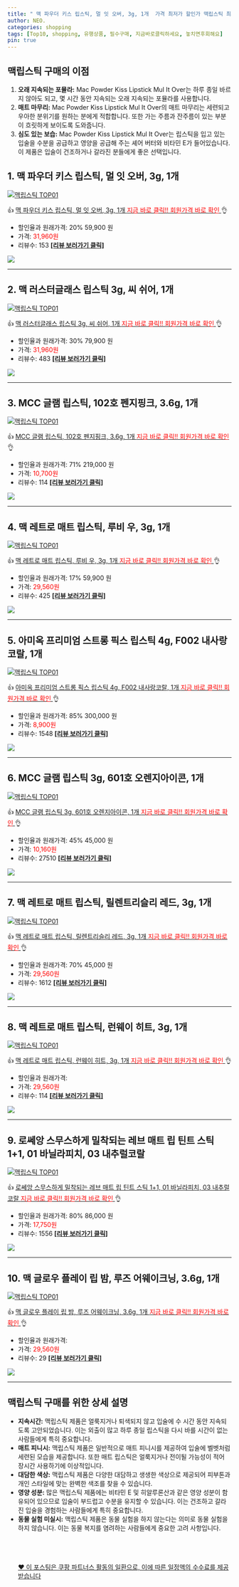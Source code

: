 ```yaml
---
title: " 맥 파우더 키스 립스틱, 멀 잇 오버, 3g, 1개  가격 최저가 할인가 맥립스틱 최저가 추천 제품 비교"
author: NEO.
categories: shopping
tags: [Top10, shopping, 유행상품, 필수구매, 지금바로클릭하세요, 놓치면후회해요]
pin: true
---
```

## 맥립스틱 구매의 이점
1. **오래 지속되는 포뮬라:** Mac Powder Kiss Lipstick Mul It Over는 하루 종일 바르지 않아도 되고, 몇 시간 동안 지속되는 오래 지속되는 포뮬라를 사용합니다.
2. **매트 마무리:** Mac Powder Kiss Lipstick Mul It Over의 매트 마무리는 세련되고 우아한 분위기를 원하는 분에게 적합합니다. 또한 가는 주름과 잔주름이 있는 부분이 흐릿하게 보이도록 도와줍니다.
3. **심도 있는 보습:** Mac Powder Kiss Lipstick Mul It Over는 립스틱을 입고 있는 입술을 수분을 공급하고 영양을 공급해 주는 셰어 버터와 비타민 E가 들어있습니다. 이 제품은 입술이 건조하거나 갈라진 분들에게 좋은 선택입니다.

   

## 1.  맥 파우더 키스 립스틱, 멀 잇 오버, 3g, 1개 

[![맥립스틱 TOP01](https://thumbnail9.coupangcdn.com/thumbnails/remote/490x490ex/image/retail/images/3938747045952034-d7d0842e-163c-4ca8-9513-2a90dd4acd27.jpg)](https://link.coupang.com/re/AFFSDP?lptag=AF3617701&subid=GithubCoopas&pageKey=7322824636&traceid=V0-153&itemId=8021226340&vendorItemId=75309941329)


👍 [ 맥 파우더 키스 립스틱, 멀 잇 오버, 3g, 1개  <font color=red> 지금 바로 클릭!! 회원가격 바로 확인 </font> ](https://link.coupang.com/re/AFFSDP?lptag=AF3617701&subid=GithubCoopas&pageKey=7322824636&traceid=V0-153&itemId=8021226340&vendorItemId=75309941329) 👌 


- 할인율과 원래가격: 20%  59,900   원
- 가격: <span style='color:red'>31,960원</span>
- 리뷰수: 153  [**[리뷰 보러가기 클릭]**](https://link.coupang.com/re/AFFSDP?lptag=AF3617701&subid=GithubCoopas&pageKey=7322824636&traceid=V0-153&itemId=8021226340&vendorItemId=75309941329)

[![](/discount_price.png)](https://link.coupang.com/re/AFFSDP?lptag=AF3617701&subid=GithubCoopas&pageKey=7322824636&traceid=V0-153&itemId=8021226340&vendorItemId=75309941329)

---


   

## 2.  맥 러스터글래스 립스틱 3g, 씨 쉬어, 1개 

[![맥립스틱 TOP01](https://thumbnail10.coupangcdn.com/thumbnails/remote/490x490ex/image/retail/images/439614945106304-ca2c06e9-0c69-47ed-9869-cf5b433396dd.jpg)](https://link.coupang.com/re/AFFSDP?lptag=AF3617701&subid=GithubCoopas&pageKey=6063727251&traceid=V0-153&itemId=11162340292&vendorItemId=78440494457)


👍 [ 맥 러스터글래스 립스틱 3g, 씨 쉬어, 1개  <font color=red> 지금 바로 클릭!! 회원가격 바로 확인 </font> ](https://link.coupang.com/re/AFFSDP?lptag=AF3617701&subid=GithubCoopas&pageKey=6063727251&traceid=V0-153&itemId=11162340292&vendorItemId=78440494457) 👌 


- 할인율과 원래가격: 30%  79,900   원
- 가격: <span style='color:red'>31,960원</span>
- 리뷰수: 483  [**[리뷰 보러가기 클릭]**](https://link.coupang.com/re/AFFSDP?lptag=AF3617701&subid=GithubCoopas&pageKey=6063727251&traceid=V0-153&itemId=11162340292&vendorItemId=78440494457)

[![](/discount_price.png)](https://link.coupang.com/re/AFFSDP?lptag=AF3617701&subid=GithubCoopas&pageKey=6063727251&traceid=V0-153&itemId=11162340292&vendorItemId=78440494457)

---


   

## 3.  MCC 글램 립스틱, 102호 펜지핑크, 3.6g, 1개 

[![맥립스틱 TOP01](https://thumbnail8.coupangcdn.com/thumbnails/remote/490x490ex/image/vendor_inventory/72bd/4a12659b7c69fb4981c7e1728c6786c2c7b57e909284cab9e1b4c0c612f9.jpg)](https://link.coupang.com/re/AFFSDP?lptag=AF3617701&subid=GithubCoopas&pageKey=6822207152&traceid=V0-153&itemId=16173592322&vendorItemId=83369078600)


👍 [ MCC 글램 립스틱, 102호 펜지핑크, 3.6g, 1개  <font color=red> 지금 바로 클릭!! 회원가격 바로 확인 </font> ](https://link.coupang.com/re/AFFSDP?lptag=AF3617701&subid=GithubCoopas&pageKey=6822207152&traceid=V0-153&itemId=16173592322&vendorItemId=83369078600) 👌 


- 할인율과 원래가격: 71%  219,000   원
- 가격: <span style='color:red'>10,700원</span>
- 리뷰수: 114  [**[리뷰 보러가기 클릭]**](https://link.coupang.com/re/AFFSDP?lptag=AF3617701&subid=GithubCoopas&pageKey=6822207152&traceid=V0-153&itemId=16173592322&vendorItemId=83369078600)

[![](/discount_price.png)](https://link.coupang.com/re/AFFSDP?lptag=AF3617701&subid=GithubCoopas&pageKey=6822207152&traceid=V0-153&itemId=16173592322&vendorItemId=83369078600)

---


   

## 4.  맥 레트로 매트 립스틱, 루비 우, 3g, 1개 

[![맥립스틱 TOP01](https://thumbnail7.coupangcdn.com/thumbnails/remote/490x490ex/image/retail/images/439170685119824-35b7d581-e580-4073-8b9b-220075a61d66.crdownload)](https://link.coupang.com/re/AFFSDP?lptag=AF3617701&subid=GithubCoopas&pageKey=5376120420&traceid=V0-153&itemId=8021226166&vendorItemId=75309941179)


👍 [ 맥 레트로 매트 립스틱, 루비 우, 3g, 1개  <font color=red> 지금 바로 클릭!! 회원가격 바로 확인 </font> ](https://link.coupang.com/re/AFFSDP?lptag=AF3617701&subid=GithubCoopas&pageKey=5376120420&traceid=V0-153&itemId=8021226166&vendorItemId=75309941179) 👌 


- 할인율과 원래가격: 17%  59,900   원
- 가격: <span style='color:red'>29,560원</span>
- 리뷰수: 425  [**[리뷰 보러가기 클릭]**](https://link.coupang.com/re/AFFSDP?lptag=AF3617701&subid=GithubCoopas&pageKey=5376120420&traceid=V0-153&itemId=8021226166&vendorItemId=75309941179)

[![](/discount_price.png)](https://link.coupang.com/re/AFFSDP?lptag=AF3617701&subid=GithubCoopas&pageKey=5376120420&traceid=V0-153&itemId=8021226166&vendorItemId=75309941179)

---


   

## 5.  아미옥 프리미엄 스트롱 픽스 립스틱 4g, F002 내사랑코랄, 1개 

[![맥립스틱 TOP01](https://thumbnail9.coupangcdn.com/thumbnails/remote/490x490ex/image/vendor_inventory/6887/22d64575a3a23eb3739100281da96d8555fa821c7da601ba5aaf93388e89.jpg)](https://link.coupang.com/re/AFFSDP?lptag=AF3617701&subid=GithubCoopas&pageKey=7716563778&traceid=V0-153&itemId=18934363588&vendorItemId=86576782831)


👍 [ 아미옥 프리미엄 스트롱 픽스 립스틱 4g, F002 내사랑코랄, 1개  <font color=red> 지금 바로 클릭!! 회원가격 바로 확인 </font> ](https://link.coupang.com/re/AFFSDP?lptag=AF3617701&subid=GithubCoopas&pageKey=7716563778&traceid=V0-153&itemId=18934363588&vendorItemId=86576782831) 👌 


- 할인율과 원래가격: 85%  300,000   원
- 가격: <span style='color:red'>8,900원</span>
- 리뷰수: 1548  [**[리뷰 보러가기 클릭]**](https://link.coupang.com/re/AFFSDP?lptag=AF3617701&subid=GithubCoopas&pageKey=7716563778&traceid=V0-153&itemId=18934363588&vendorItemId=86576782831)

[![](/discount_price.png)](https://link.coupang.com/re/AFFSDP?lptag=AF3617701&subid=GithubCoopas&pageKey=7716563778&traceid=V0-153&itemId=18934363588&vendorItemId=86576782831)

---


   

## 6.  MCC 글램 립스틱 3g, 601호 오렌지아이콘, 1개 

[![맥립스틱 TOP01](https://thumbnail10.coupangcdn.com/thumbnails/remote/490x490ex/image/vendor_inventory/0520/064d7d9c06294b8c48e75c9450e7750ab56b2d6eddaf3f65ab30d535993f.jpg)](https://link.coupang.com/re/AFFSDP?lptag=AF3617701&subid=GithubCoopas&pageKey=1619330809&traceid=V0-153&itemId=2772508081&vendorItemId=83369078632)


👍 [ MCC 글램 립스틱 3g, 601호 오렌지아이콘, 1개  <font color=red> 지금 바로 클릭!! 회원가격 바로 확인 </font> ](https://link.coupang.com/re/AFFSDP?lptag=AF3617701&subid=GithubCoopas&pageKey=1619330809&traceid=V0-153&itemId=2772508081&vendorItemId=83369078632) 👌 


- 할인율과 원래가격: 45%  45,000   원
- 가격: <span style='color:red'>10,160원</span>
- 리뷰수: 27510  [**[리뷰 보러가기 클릭]**](https://link.coupang.com/re/AFFSDP?lptag=AF3617701&subid=GithubCoopas&pageKey=1619330809&traceid=V0-153&itemId=2772508081&vendorItemId=83369078632)

[![](/discount_price.png)](https://link.coupang.com/re/AFFSDP?lptag=AF3617701&subid=GithubCoopas&pageKey=1619330809&traceid=V0-153&itemId=2772508081&vendorItemId=83369078632)

---


   

## 7.  맥 레트로 매트 립스틱, 릴렌트리슬리 레드, 3g, 1개 

[![맥립스틱 TOP01](https://thumbnail9.coupangcdn.com/thumbnails/remote/490x490ex/image/retail/images/1803766103100430-e6e3480c-afe7-4167-a8fd-572310a361f4.jpg)](https://link.coupang.com/re/AFFSDP?lptag=AF3617701&subid=GithubCoopas&pageKey=5376120420&traceid=V0-153&itemId=7971449101&vendorItemId=75260418166)


👍 [ 맥 레트로 매트 립스틱, 릴렌트리슬리 레드, 3g, 1개  <font color=red> 지금 바로 클릭!! 회원가격 바로 확인 </font> ](https://link.coupang.com/re/AFFSDP?lptag=AF3617701&subid=GithubCoopas&pageKey=5376120420&traceid=V0-153&itemId=7971449101&vendorItemId=75260418166) 👌 


- 할인율과 원래가격: 70%  45,000   원
- 가격: <span style='color:red'>29,560원</span>
- 리뷰수: 1612  [**[리뷰 보러가기 클릭]**](https://link.coupang.com/re/AFFSDP?lptag=AF3617701&subid=GithubCoopas&pageKey=5376120420&traceid=V0-153&itemId=7971449101&vendorItemId=75260418166)

[![](/discount_price.png)](https://link.coupang.com/re/AFFSDP?lptag=AF3617701&subid=GithubCoopas&pageKey=5376120420&traceid=V0-153&itemId=7971449101&vendorItemId=75260418166)

---


   

## 8.  맥 레트로 매트 립스틱, 런웨이 히트, 3g, 1개 

[![맥립스틱 TOP01](https://thumbnail9.coupangcdn.com/thumbnails/remote/490x490ex/image/retail/images/281487741025051-a0b43f92-9f98-4787-9dac-dde5d443f6e2.jpg)](https://link.coupang.com/re/AFFSDP?lptag=AF3617701&subid=GithubCoopas&pageKey=5376120420&traceid=V0-153&itemId=7971449097&vendorItemId=75260418164)


👍 [ 맥 레트로 매트 립스틱, 런웨이 히트, 3g, 1개  <font color=red> 지금 바로 클릭!! 회원가격 바로 확인 </font> ](https://link.coupang.com/re/AFFSDP?lptag=AF3617701&subid=GithubCoopas&pageKey=5376120420&traceid=V0-153&itemId=7971449097&vendorItemId=75260418164) 👌 


- 할인율과 원래가격: 
- 가격: <span style='color:red'>29,560원</span>
- 리뷰수: 114  [**[리뷰 보러가기 클릭]**](https://link.coupang.com/re/AFFSDP?lptag=AF3617701&subid=GithubCoopas&pageKey=5376120420&traceid=V0-153&itemId=7971449097&vendorItemId=75260418164)

[![](/discount_price.png)](https://link.coupang.com/re/AFFSDP?lptag=AF3617701&subid=GithubCoopas&pageKey=5376120420&traceid=V0-153&itemId=7971449097&vendorItemId=75260418164)

---


   

## 9.  로쎄앙 스무스하게 밀착되는 레브 매트 립 틴트 스틱 1+1, 01 바닐라피치, 03 내추럴코랄 

[![맥립스틱 TOP01](https://thumbnail7.coupangcdn.com/thumbnails/remote/490x490ex/image/vendor_inventory/07ee/cfae6daf97a9f573c9c9ee2b32d83150f9fbf1dcf856e992f4d661165848.jpg)](https://link.coupang.com/re/AFFSDP?lptag=AF3617701&subid=GithubCoopas&pageKey=6498382056&traceid=V0-153&itemId=14296013061&vendorItemId=81540890934)


👍 [ 로쎄앙 스무스하게 밀착되는 레브 매트 립 틴트 스틱 1+1, 01 바닐라피치, 03 내추럴코랄  <font color=red> 지금 바로 클릭!! 회원가격 바로 확인 </font> ](https://link.coupang.com/re/AFFSDP?lptag=AF3617701&subid=GithubCoopas&pageKey=6498382056&traceid=V0-153&itemId=14296013061&vendorItemId=81540890934) 👌 


- 할인율과 원래가격: 80%  86,000   원
- 가격: <span style='color:red'>17,750원</span>
- 리뷰수: 1556  [**[리뷰 보러가기 클릭]**](https://link.coupang.com/re/AFFSDP?lptag=AF3617701&subid=GithubCoopas&pageKey=6498382056&traceid=V0-153&itemId=14296013061&vendorItemId=81540890934)

[![](/discount_price.png)](https://link.coupang.com/re/AFFSDP?lptag=AF3617701&subid=GithubCoopas&pageKey=6498382056&traceid=V0-153&itemId=14296013061&vendorItemId=81540890934)

---


   

## 10.  맥 글로우 플레이 립 밤, 루즈 어웨이크닝, 3.6g, 1개 

[![맥립스틱 TOP01](https://thumbnail8.coupangcdn.com/thumbnails/remote/490x490ex/image/retail/images/1196697595458184-c326b8c7-e1bb-43ef-aa62-8614123a4960.png)](https://link.coupang.com/re/AFFSDP?lptag=AF3617701&subid=GithubCoopas&pageKey=5376120560&traceid=V0-153&itemId=7971449355&vendorItemId=75260418447)


👍 [ 맥 글로우 플레이 립 밤, 루즈 어웨이크닝, 3.6g, 1개  <font color=red> 지금 바로 클릭!! 회원가격 바로 확인 </font> ](https://link.coupang.com/re/AFFSDP?lptag=AF3617701&subid=GithubCoopas&pageKey=5376120560&traceid=V0-153&itemId=7971449355&vendorItemId=75260418447) 👌 


- 할인율과 원래가격: 
- 가격: <span style='color:red'>29,560원</span>
- 리뷰수: 29  [**[리뷰 보러가기 클릭]**](https://link.coupang.com/re/AFFSDP?lptag=AF3617701&subid=GithubCoopas&pageKey=5376120560&traceid=V0-153&itemId=7971449355&vendorItemId=75260418447)

[![](/discount_price.png)](https://link.coupang.com/re/AFFSDP?lptag=AF3617701&subid=GithubCoopas&pageKey=5376120560&traceid=V0-153&itemId=7971449355&vendorItemId=75260418447)

---
## 맥립스틱 구매를 위한 상세 설명
* **지속시간:** 맥립스틱 제품은 얼룩지거나 퇴색되지 않고 입술에 수 시간 동안 지속되도록 고안되었습니다. 이는 외출이 많고 하루 종일 립스틱을 다시 바를 시간이 없는 사람들에게 특히 중요합니다.
* **매트 피니시:** 맥립스틱 제품은 일반적으로 매트 피니시를 제공하여 입술에 벨벳처럼 세련된 모습을 제공합니다. 또한 매트 립스틱은 얼룩지거나 전이될 가능성이 적어 장시간 사용하기에 이상적입니다.
* **대담한 색상:** 맥립스틱 제품은 다양한 대담하고 생생한 색상으로 제공되어 피부톤과 개인 스타일에 맞는 완벽한 색조를 찾을 수 있습니다.
* **영양 성분:** 많은 맥립스틱 제품에는 비타민 E 및 히알루론산과 같은 영양 성분이 함유되어 있으므로 입술이 부드럽고 수분을 유지할 수 있습니다. 이는 건조하고 갈라진 입술을 경험하는 사람들에게 특히 중요합니다.
* **동물 실험 미실시:** 맥립스틱 제품은 동물 실험을 하지 않는다는 의미로 동물 실험을 하지 않습니다. 이는 동물 복지를 염려하는 사람들에게 중요한 고려 사항입니다.<br><br><br><br><br> [ ❤  이 포스팅은 쿠팡 파트너스 활동의 일환으로, 이에 따른 일정액의 수수료를 제공받습니다](https://link.coupang.com/a/bcEFyh)